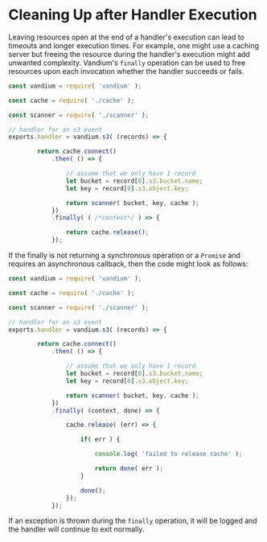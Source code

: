 # Cleaning Up after Handler Execution

Leaving resources open at the end of a handler's execution can lead to timeouts and longer execution times.
For example, one might use a caching server but freeing the resource during the handler's execution might add unwanted complexity. Vandium's `finally` operation can be used to free resources upon each invocation whether the handler succeeds or fails.

```js
const vandium = require( 'vandium' );

const cache = require( './cache' );

const scanner = require( './scanner' );

// handler for an s3 event
exports.handler = vandium.s3( (records) => {

        return cache.connect()
            .then( () => {

                // assume that we only have 1 record
                let bucket = record[0].s3.bucket.name;
                let key = record[0].s3.object.key;

                return scanner( bucket, key, cache );
            })
            .finally( ( /*context*/ ) => {

                return cache.release();
            });
```

If the finally is not returning a synchronous operation or a `Promise` and requires an asynchronous callback, then the code might look as follows:

```js
const vandium = require( 'vandium' );

const cache = require( './cache' );

const scanner = require( './scanner' );

// handler for an s3 event
exports.handler = vandium.s3( (records) => {

        return cache.connect()
            .then( () => {

                // assume that we only have 1 record
                let bucket = record[0].s3.bucket.name;
                let key = record[0].s3.object.key;

                return scanner( bucket, key, cache );
            })
            .finally( (context, done) => {

                cache.release( (err) => {

                    if( err ) {

                        console.log( 'failed to release cache' );

                        return done( err );
                    }

                    done();
                });
            });
```

If an exception is thrown during the `finally` operation, it will be logged and the handler will continue to exit normally.
